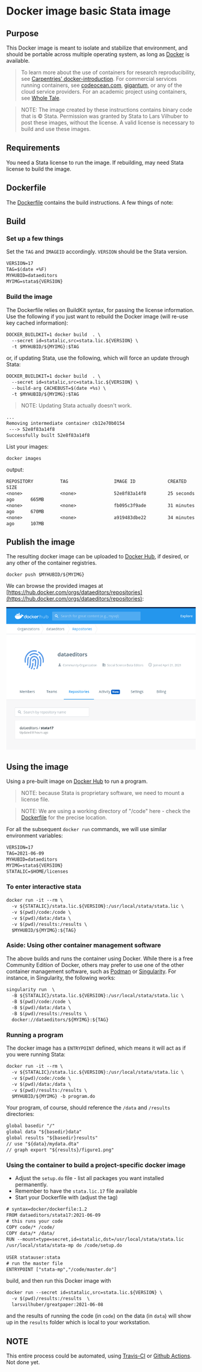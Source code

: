 # Docker image basic Stata image

## Purpose

This Docker image is meant to isolate and stabilize that environment, and should be portable across
multiple operating system, as long as [Docker](https://docker.com) is available.

> To learn more about the use of containers for research reproducibility, see [Carpentries' docker-introduction](https://carpentries-incubator.github.io/docker-introduction/index.html). For commercial services running containers, see [codeocean.com](https://codeocean.com), [gigantum](https://gigantum.com/), or any of the cloud service providers. For an academic project using containers, see [Whole Tale](https://wholetale.org/).

> NOTE: The image created by these instructions contains binary code that is &copy; Stata. Permission was granted by Stata to Lars Vilhuber to post these images, without the license. A valid license is necessary to build and use these images. 

## Requirements

You need a Stata license to run the image. If rebuilding, may need Stata license to build the image.

## Dockerfile

The [Dockerfile](Dockerfile) contains the build instructions. A few things of note:



## Build

### Set up a few things

Set the `TAG` and `IMAGEID` accordingly. `VERSION` should be the Stata version.

```
VERSION=17
TAG=$(date +%F)
MYHUBID=dataeditors
MYIMG=stata${VERSION}
```

### Build the image

The Dockerfile relies on BuildKit syntax, for passing the license information.
Use the following if you just want to rebuild the Docker image (will re-use key cached information):

```
DOCKER_BUILDKIT=1 docker build  . \
  --secret id=statalic,src=stata.lic.${VERSION} \
  -t $MYHUBID/${MYIMG}:$TAG
```

or, if updating Stata, use the following, which will force an update through Stata:

```
DOCKER_BUILDKIT=1 docker build  . \
  --secret id=statalic,src=stata.lic.${VERSION} \
  --build-arg CACHEBUST=$(date +%s) \
  -t $MYHUBID/${MYIMG}:$TAG
```
> NOTE: Updating Stata actually doesn't work.

```
...
Removing intermediate container cb12e70b0154
 ---> 52e8f83a14f8
Successfully built 52e8f83a14f8
```

List your images:

```
docker images 
```
output:
```
REPOSITORY          TAG                 IMAGE ID            CREATED             SIZE
<none>              <none>              52e8f83a14f8        25 seconds ago      665MB
<none>              <none>              fb095c3f9ade        31 minutes ago      670MB
<none>              <none>              a919483dbe22        34 minutes ago      107MB
```

## Publish the image 

The resulting docker image can be uploaded to [Docker Hub](https://hub.docker.com/), if desired, or any other of the container registries. 


```
docker push $MYHUBID/${MYIMG}
```

We can browse the provided images at [https://hub.docker.com/orgs/dataeditors/repositories](https://hub.docker.com/orgs/dataeditors/repositories):

![Screenshot of repository for dataeditors](assets/docker-hub-dataeditors.png)

## Using the image

Using a pre-built image on [Docker Hub](https://hub.docker.com/repository/docker/dataeditors/) to run a program. 

> NOTE: because Stata is proprietary software, we need to mount a license file. 

> NOTE: We are using a working directory of "/code" here - check the [Dockerfile](Dockerfile) for the precise location.


For all the subsequent `docker run` commands, we will use similar environment variables:

```
VERSION=17
TAG=2021-06-09
MYHUBID=dataeditors
MYIMG=stata${VERSION}
STATALIC=$HOME/licenses
```

### To enter interactive stata

```
docker run -it --rm \
  -v ${STATALIC}/stata.lic.${VERSION}:/usr/local/stata/stata.lic \
  -v $(pwd)/code:/code \
  -v $(pwd)/data:/data \
  -v $(pwd)/results:/results \
  $MYHUBID/${MYIMG}:${TAG}
```

### Aside: Using other container management software

The above builds and runs the container using Docker. While there is a free Community Edition of Docker, others may prefer to use one of the other container management software, such as [Podman](https://podman.io/) or [Singularity](https://sylabs.io/guides/latest/user-guide/). For instance, in Singularity, the following works:

```
singularity run  \
  -B ${STATALIC}/stata.lic.${VERSION}:/usr/local/stata/stata.lic \
  -B $(pwd)/code:/code \
  -B $(pwd)/data:/data \
  -B $(pwd)/results:/results \
  docker://dataeditors/${MYIMG}:${TAG}
```

### Running a program

The docker image has a `ENTRYPOINT` defined, which means it will act as if you were running Stata:


```
docker run -it --rm \
  -v ${STATALIC}/stata.lic.${VERSION}:/usr/local/stata/stata.lic \
  -v $(pwd)/code:/code \
  -v $(pwd)/data:/data \
  -v $(pwd)/results:/results \
  $MYHUBID/${MYIMG} -b program.do
```
Your program, of course, should reference the `/data` and `/results` directories:

```
global basedir "/"
global data "${basedir}data"
global results "${basedir}results"
// use "${data}/mydata.dta"
// graph export "${results}/figure1.png"
```

### Using the container to build a project-specific docker image

- Adjust the `setup.do` file - list all packages you want installed permanently. 
- Remember to have the `stata.lic.17` file available
- Start your Dockerfile with (adjust the tag)

```
# syntax=docker/dockerfile:1.2
FROM dataeditors/stata17:2021-06-09
# this runs your code 
COPY code/* /code/
COPY data/* /data/
RUN --mount=type=secret,id=statalic,dst=/usr/local/stata/stata.lic /usr/local/stata/stata-mp do /code/setup.do

USER statauser:stata
# run the master file
ENTRYPOINT ["stata-mp","/code/master.do"]
```

build, and then run this Docker image with

```
docker run --secret id=statalic,src=stata.lic.${VERSION} \
  -v $(pwd)/results:/results  \
  larsvilhuber/greatpaper:2021-06-08
```
and the results of running the code (in `code`) on the data (in `data`) will show up in the `results` folder which is local to your workstation.

## NOTE

This entire process could be automated, using [Travis-CI](https://docs.travis-ci.com/user/docker/#pushing-a-docker-image-to-a-registry) or [Github Actions](https://github.com/marketplace/actions/build-and-push-docker-images). Not done yet.
